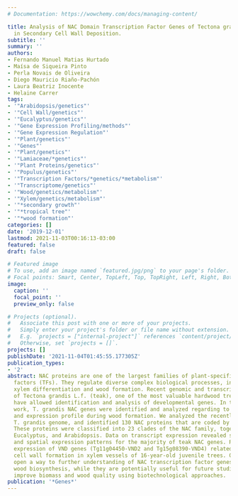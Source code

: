 ```yaml
---
# Documentation: https://wowchemy.com/docs/managing-content/

title: Analysis of NAC Domain Transcription Factor Genes of Tectona grandis L.f. Involved
  in Secondary Cell Wall Deposition.
subtitle: ''
summary: ''
authors:
- Fernando Manuel Matias Hurtado
- Maísa de Siqueira Pinto
- Perla Novais de Oliveira
- Diego Mauricio Riaño-Pachón
- Laura Beatriz Inocente
- Helaine Carrer
tags:
- '"Arabidopsis/genetics"'
- '"Cell Wall/genetics"'
- '"Eucalyptus/genetics"'
- '"Gene Expression Profiling/methods"'
- '"Gene Expression Regulation"'
- '"Plant/genetics"'
- '"Genes"'
- '"Plant/genetics"'
- '"Lamiaceae/*genetics"'
- '"Plant Proteins/genetics"'
- '"Populus/genetics"'
- '"Transcription Factors/*genetics/*metabolism"'
- '"Transcriptome/genetics"'
- '"Wood/genetics/metabolism"'
- '"Xylem/genetics/metabolism"'
- '"*secondary growth"'
- '"*tropical tree"'
- '"*wood formation"'
categories: []
date: '2019-12-01'
lastmod: 2021-11-03T00:16:13-03:00
featured: false
draft: false

# Featured image
# To use, add an image named `featured.jpg/png` to your page's folder.
# Focal points: Smart, Center, TopLeft, Top, TopRight, Left, Right, BottomLeft, Bottom, BottomRight.
image:
  caption: ''
  focal_point: ''
  preview_only: false

# Projects (optional).
#   Associate this post with one or more of your projects.
#   Simply enter your project's folder or file name without extension.
#   E.g. `projects = ["internal-project"]` references `content/project/deep-learning/index.md`.
#   Otherwise, set `projects = []`.
projects: []
publishDate: '2021-11-04T01:45:55.177305Z'
publication_types:
- '2'
abstract: NAC proteins are one of the largest families of plant-specific transcription
  factors (TFs). They regulate diverse complex biological processes, including secondary
  xylem differentiation and wood formation. Recent genomic and transcriptomic studies
  of Tectona grandis L.f. (teak), one of the most valuable hardwood trees in the world,
  have allowed identification and analysis of developmental genes. In the present
  work, T. grandis NAC genes were identified and analyzed regarding to their evolution
  and expression profile during wood formation. We analyzed the recently published
  T. grandis genome, and identified 130 NAC proteins that are coded by 107 gene loci.
  These proteins were classified into 23 clades of the NAC family, together with Populus,
  Eucalyptus, and Arabidopsis. Data on transcript expression revealed specific temporal
  and spatial expression patterns for the majority of teak NAC genes. RT-PCR indicated
  expression of VND genes (Tg11g04450-VND2 and Tg15g08390-VND4) related to secondary
  cell wall formation in xylem vessels of 16-year-old juvenile trees. Our findings
  open a way to further understanding of NAC transcription factor genes in T. grandis
  wood biosynthesis, while they are potentially useful for future studies aiming to
  improve biomass and wood quality using biotechnological approaches.
publication: '*Genes*'
---
```

